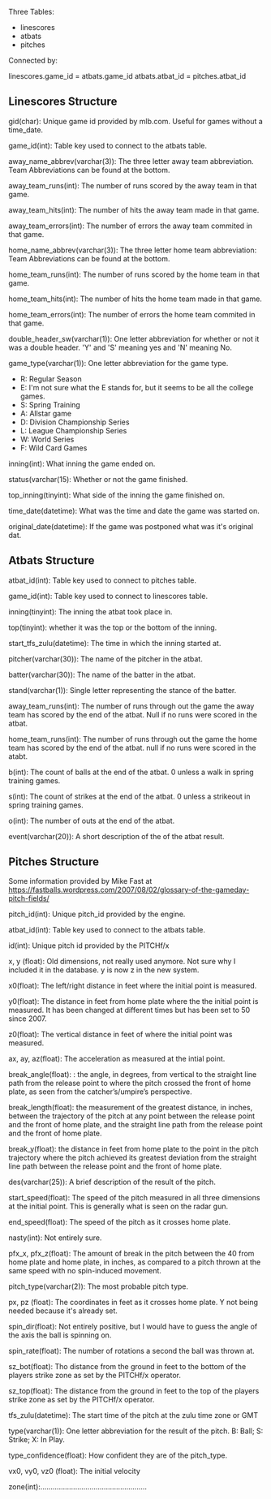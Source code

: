 Three Tables:

* linescores
* atbats
* pitches

Connected by:

linescores.game_id = atbats.game_id
atbats.atbat_id = pitches.atbat_id

Linescores Structure
--------------------

gid(char): Unique game id provided by mlb.com. Useful for games without a time_date.

game_id(int): Table key used to connect to the atbats table.

away_name_abbrev(varchar(3)): The three letter away team abbreviation. Team Abbreviations can be found at the bottom.

away_team_runs(int): The number of runs scored by the away team in that game.

away_team_hits(int): The number of hits the away team made in that game.

away_team_errors(int): The number of errors the away team commited in that game.

home_name_abbrev(varchar(3)): The three letter home team abbreviation: Team Abbreviations can be found at the bottom.

home_team_runs(int): The number of runs scored by the home team in that game.

home_team_hits(int): The number of hits the home team made in that game.

home_team_errors(int): The number of errors the home team commited in that game.

double_header_sw(varchar(1)): One letter abbreviation for whether or not it was a double header. 'Y' and 'S' meaning yes
and 'N' meaning No.

game_type(varchar(1)): One letter abbreviation for the game type.

* R: Regular Season
* E: I'm not sure what the E stands for, but it seems to be all the college games.
* S: Spring Training
* A: Allstar game
* D: Division Championship Series
* L: League Championship Series
* W: World Series
* F: Wild Card Games

inning(int): What inning the game ended on.

status(varchar(15): Whether or not the game finished.

top_inning(tinyint): What side of the inning the game finished on.

time_date(datetime): What was the time and date the game was started on.

original_date(datetime): If the game was postponed what was it's original dat.

Atbats Structure
----------------

atbat_id(int): Table key used to connect to pitches table.

game_id(int): Table key used to connect to linescores table.

inning(tinyint): The inning the atbat took place in.

top(tinyint): whether it was the top or the bottom of the inning.

start_tfs_zulu(datetime): The time in which the inning started at.

pitcher(varchar(30)): The name of the pitcher in the atbat.

batter(varchar(30)): The name of the batter in the atbat.

stand(varchar(1)): Single letter representing the stance of the batter.

away_team_runs(int): The number of runs through out the game the away team has scored by the end of the atbat.
Null if no runs were scored in the atbat.

home_team_runs(int): The number of runs through out the game the home team has scored by the end of the atbat.
null if no runs were scored in the atabt.

b(int): The count of balls at the end of the atbat. 0 unless a walk in spring training games.

s(int): The count of strikes at the end of the atbat. 0 unless a strikeout in spring training games.

o(int): The number of outs at the end of the atbat.

event(varchar(20)): A short description of the of the atbat result.

Pitches Structure
-----------------

Some information provided by Mike Fast at https://fastballs.wordpress.com/2007/08/02/glossary-of-the-gameday-pitch-fields/

pitch_id(int): Unique pitch_id provided by the engine.

atbat_id(int): Table key used to connect to the atbats table.

id(int): Unique pitch id provided by the PITCHf/x

x, y (float): Old dimensions, not really used anymore. Not sure why I included it in the database. y is now z in the new
system.

x0(float): The left/right distance in feet where the initial point is measured.

y0(float): The distance in feet from home plate where the the initial point is measured. It has been changed at
different times but has been set to 50 since 2007.

z0(float): The vertical distance in feet of where the initial point was measured.

ax, ay, az(float): The acceleration as measured at the intial point.

break_angle(float): : the angle, in degrees, from vertical to the
straight line path from the release point to where the pitch crossed
the front of home plate, as seen from the catcher’s/umpire’s perspective.

break_length(float):  the measurement of the greatest distance, in inches,
between the trajectory of the pitch at any point between the release point
and the front of home plate, and the straight line path from the release
point and the front of home plate.

break_y(float):  the distance in feet from home plate to the point in
the pitch trajectory where the pitch achieved its greatest deviation
from the straight line path between the release point and the front of
home plate.

des(varchar(25)): A brief description of the result of the pitch.

start_speed(float): The speed of the pitch measured in all three dimensions at the initial point. This is generally what
is seen on the radar gun.

end_speed(float): The speed of the pitch as it crosses home plate.

nasty(int): Not entirely sure.

pfx_x, pfx_z(float): The amount of break in the pitch between the 40 from home plate and home plate, in inches, as
compared to a pitch thrown at the same speed with no spin-induced movement.

pitch_type(varchar(2)): The most probable pitch type.

px, pz (float): The coordinates in feet as it crosses home plate. Y not being needed because it's already set.

spin_dir(float): Not entirely positive, but I would have to guess the angle of the axis the ball is spinning on.

spin_rate(float): The number of rotations a second the ball was thrown at.

sz_bot(float): Tho distance from the ground in feet to the bottom of the players strike zone as set by the PITCHf/x operator.

sz_top(float): The distance from the ground in feet to the top of the players strike zone as set by the PITCHf/x operator.

tfs_zulu(datetime): The start time of the pitch at the zulu time zone or GMT

type(varchar(1)): One letter abbreviation for the result of the pitch. B: Ball; S: Strike; X: In Play.

type_confidence(float): How confident they are of the pitch_type.

vx0, vy0, vz0 (float): The initial velocity

zone(int):....................................................


